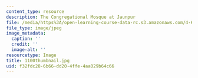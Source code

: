 ```yaml
---
content_type: resource
description: The Congregational Mosque at Jaunpur
file: /media/https%3A/open-learning-course-data-rc.s3.amazonaws.com/4-614-religious-architecture-and-islamic-cultures-fall-2002/f32fdc286b66dd204ffe4aa029b64c66_1100thumbnail.jpg
file_type: image/jpeg
image_metadata:
  caption: ''
  credit: ''
  image-alt: ''
resourcetype: Image
title: 1100thumbnail.jpg
uid: f32fdc28-6b66-dd20-4ffe-4aa029b64c66
---
```

